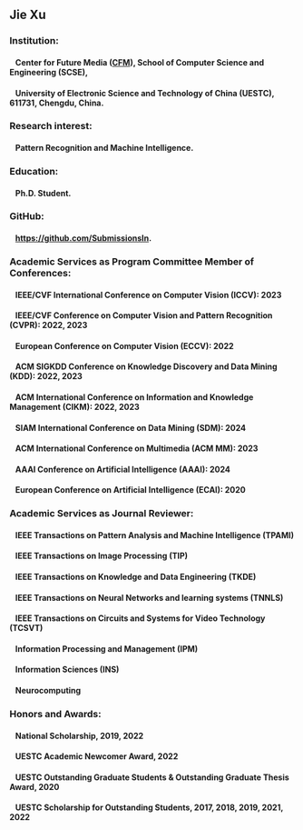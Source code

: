 ## Jie Xu
### Institution:
#### &ensp; Center for Future Media (**[CFM](https://cfm.uestc.edu.cn/index)**), School of Computer Science and Engineering (SCSE),
#### &ensp; University of Electronic Science and Technology of China (UESTC), 611731, Chengdu, China.
### Research interest:
#### &ensp; Pattern Recognition and Machine Intelligence.
### Education:
#### &ensp; Ph.D. Student.
### GitHub:
#### &ensp; <https://github.com/SubmissionsIn>.
### Academic Services as Program Committee Member of Conferences:
#### &ensp; IEEE/CVF International Conference on Computer Vision (ICCV): 2023
#### &ensp; IEEE/CVF Conference on Computer Vision and Pattern Recognition (CVPR): 2022, 2023
#### &ensp; European Conference on Computer Vision (ECCV): 2022
#### &ensp; ACM SIGKDD Conference on Knowledge Discovery and Data Mining (KDD): 2022, 2023
#### &ensp; ACM International Conference on Information and Knowledge Management (CIKM): 2022, 2023
#### &ensp; SIAM International Conference on Data Mining (SDM): 2024
#### &ensp; ACM International Conference on Multimedia (ACM MM): 2023
#### &ensp; AAAI Conference on Artificial Intelligence (AAAI): 2024
#### &ensp; European Conference on Artificial Intelligence (ECAI): 2020
### Academic Services as Journal Reviewer:
#### &ensp; IEEE Transactions on Pattern Analysis and Machine Intelligence (TPAMI)
#### &ensp; IEEE Transactions on Image Processing (TIP)
#### &ensp; IEEE Transactions on Knowledge and Data Engineering (TKDE)
#### &ensp; IEEE Transactions on Neural Networks and learning systems (TNNLS)
#### &ensp; IEEE Transactions on Circuits and Systems for Video Technology (TCSVT)
#### &ensp; Information Processing and Management (IPM)
#### &ensp; Information Sciences (INS)
#### &ensp; Neurocomputing
### Honors and Awards:
#### &ensp; National Scholarship, 2019, 2022
#### &ensp; UESTC Academic Newcomer Award, 2022
#### &ensp; UESTC Outstanding Graduate Students & Outstanding Graduate Thesis Award, 2020
#### &ensp; UESTC Scholarship for Outstanding Students, 2017, 2018, 2019, 2021, 2022
